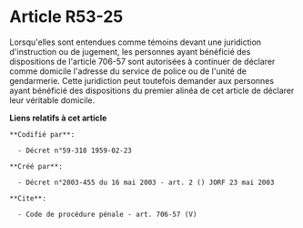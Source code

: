 # Article R53-25

Lorsqu'elles sont entendues comme témoins devant une juridiction d'instruction ou de jugement, les personnes ayant bénéficié
des dispositions de l'article 706-57 sont autorisées à continuer de déclarer comme domicile l'adresse du service de police ou
de l'unité de gendarmerie. Cette juridiction peut toutefois demander aux personnes ayant bénéficié des dispositions du
premier alinéa de cet article de déclarer leur véritable domicile.

**Liens relatifs à cet article**

	**Codifié par**:

	  - Décret n°59-318 1959-02-23

	**Créé par**:

	  - Décret n°2003-455 du 16 mai 2003 - art. 2 () JORF 23 mai 2003

	**Cite**:

	  - Code de procédure pénale - art. 706-57 (V)

